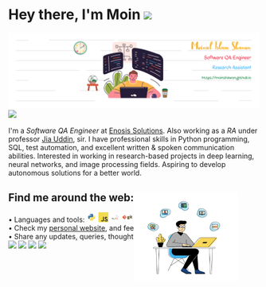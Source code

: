 # Hey there, I'm Moin <img src="https://media.giphy.com/media/hvRJCLFzcasrR4ia7z/giphy.gif" width="25px"> 

<img src="https://github.com/moinshawon/moinshawon/blob/master/banner_google_2.png">

<img src ="https://komarev.com/ghpvc/?username=moinshawon&color=brightgreen">

I'm a <em>Software QA Engineer</em> at <a href="https://www.enosisbd.com/"> Enosis Solutions</a>. Also working as a <em>RA</em> under professor <a href="https://sites.google.com/view/drjiauddin/research-areas">Jia Uddin<a>, sir. I have professional skills in Python programming, SQL, test automation, and excellent written & spoken communication abilities. Interested in working in research-based projects in deep learning, neural networks, and image processing fields. Aspiring to develop autonomous solutions for a better world.

## Find me around the web:  <img align="left" width="210" height="180" src="https://github.com/moinshawon/moinshawon/blob/master/idea_coding.gif" width="100%" height="100%" style="position:absolute" frameBorder="0" class="giphy-embed" allowFullScreen>
  <div>
    • Languages and tools: 
    <code><img height="20" src="https://raw.githubusercontent.com/github/explore/80688e429a7d4ef2fca1e82350fe8e3517d3494d/topics/python/python.png"></code>
    <code><img height="20" src="https://raw.githubusercontent.com/github/explore/80688e429a7d4ef2fca1e82350fe8e3517d3494d/topics/javascript/javascript.png"></code>
    <code><img height="20" src="https://raw.githubusercontent.com/github/explore/80688e429a7d4ef2fca1e82350fe8e3517d3494d/topics/mysql/mysql.png"></code>
    <code><img height="20" src="https://raw.githubusercontent.com/github/explore/80688e429a7d4ef2fca1e82350fe8e3517d3494d/topics/git/git.png"></code> </br>
    • Check my <a href="https://moinshawon.github.io/">personal website<a>, and feel free to give any feedback. </br>
    • Share any updates, queries, thoughts on my <a href="https://www.linkedin.com/in/moinshawon/">Linkedin.</a>
  </div>
  <div>
    <a href="mailto:moin.islamshawon@gmail.com" target="_blank"><img src="https://img.icons8.com/doodle/40/fa314a/gmail-new.png"/></a>
    <a href="https://moinshawon.ml/" target="_blank"><img src="https://img.icons8.com/external-soft-fill-juicy-fish/35/fa314a/external-internet-infographic-elements-soft-fill-soft-fill-juicy-fish.png"/></a>
    <a href="https://www.hackerrank.com/moinshawon?hr_r=1" target="_blank"><img src="https://img.icons8.com/external-tal-revivo-filled-tal-revivo/35/26e07f/external-hackerrank-is-a-technology-company-that-focuses-on-competitive-programming-logo-filled-tal-revivo.png"/></a>
    <a href="https://www.linkedin.com/in/moinshawon/" target="_blank"><img src="https://img.icons8.com/doodle/35/4a90e2/linkedin--v2.png"/></a>
  </div>


